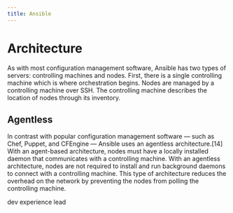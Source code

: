 ```yaml
---
title: Ansible
---
```


# Architecture
As with most configuration management software, Ansible has two types of servers: controlling machines and nodes. First, there is a single controlling machine which is where orchestration begins. Nodes are managed by a controlling machine over SSH. The controlling machine describes the location of nodes through its inventory.

## Agentless
In contrast with popular configuration management software — such as Chef, Puppet, and CFEngine — Ansible uses an agentless architecture.[14] With an agent-based architecture, nodes must have a locally installed daemon that communicates with a controlling machine. With an agentless architecture, nodes are not required to install and run background daemons to connect with a controlling machine. This type of architecture reduces the overhead on the network by preventing the nodes from polling the controlling machine.


dev experience
lead
